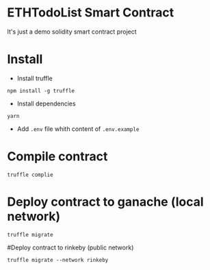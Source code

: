 # ETHTodoList Smart Contract

It's just a demo solidity smart contract project

# Install

- Install truffle

`npm install -g truffle`

- Install dependencies 

`yarn`

- Add `.env` file whith content of `.env.example`

# Compile contract

`truffle complie`

# Deploy contract to ganache (local network)

`truffle migrate`

#Deploy contract to rinkeby (public network)

`truffle migrate --network rinkeby`

